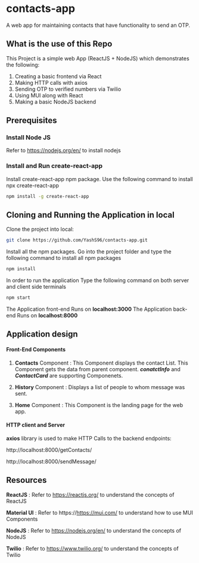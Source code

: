 # contacts-app
A web app for maintaining contacts that have functionality to send an OTP. 

## What is the use of this Repo

This Project is a simple web App (ReactJS + NodeJS) which demonstrates the following:
1. Creating a basic frontend via React
2. Making HTTP calls with axios
3. Sending OTP to verified numbers via Twilio
4. Using MUI along with React
5. Making a basic NodeJS backend

## Prerequisites

### Install Node JS
Refer to https://nodejs.org/en/ to install nodejs

### Install and Run    create-react-app
Install create-react-app npm package. Use the following command to install 
npx create-react-app <name>

```bash
npm install -g create-react-app
```

## Cloning and Running the Application in local

Clone the project into local:

```bash
git clone https://github.com/YashS96/contacts-app.git
```
Install all the npm packages. Go into the project folder and type the following command to install all npm packages

```bash
npm install
```

In order to run the application Type the following command on both server and client side terminals

```bash
npm start
```

The Application front-end Runs on **localhost:3000**
The Application back-end Runs on **localhost:8000**

## Application design

#### Front-End Components

1. **Contacts** Component : This Component displays the contact List. This Component gets the data from parent component. ***conatctInfo*** and ***ContactCard*** are supporting Componenets.

2. **History** Component : Displays a list of people to whom message was sent.
  
3. **Home** Component : This Component is the landing page for the web app.

#### HTTP client and Server

**axios** library is used to make HTTP Calls to the backend endpoints:

  http://localhost:8000/getContacts/

  http://localhost:8000/sendMessage/   

## Resources

**ReactJS** : Refer to https://reactjs.org/ to understand the concepts of ReactJS

**Material UI** : Refer to https://https://mui.com/ to understand how to use MUI Components

**NodeJS** : Refer to https://nodejs.org/en/ to understand the concepts of NodeJS

**Twilio** : Refer to https://www.twilio.org/ to understand the concepts of Twilio


